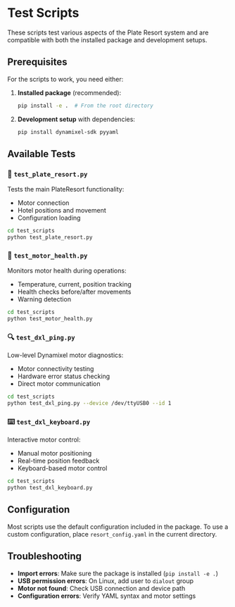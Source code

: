 # Test Scripts

These scripts test various aspects of the Plate Resort system and are compatible with both the installed package and development setups.

## Prerequisites

For the scripts to work, you need either:

1. **Installed package** (recommended):
   ```bash
   pip install -e .  # From the root directory
   ```

2. **Development setup** with dependencies:
   ```bash
   pip install dynamixel-sdk pyyaml
   ```

## Available Tests

### 🔧 `test_plate_resort.py`
Tests the main PlateResort functionality:
- Motor connection
- Hotel positions and movement
- Configuration loading

```bash
cd test_scripts
python test_plate_resort.py
```

### 🏥 `test_motor_health.py`
Monitors motor health during operations:
- Temperature, current, position tracking
- Health checks before/after movements
- Warning detection

```bash
cd test_scripts
python test_motor_health.py
```

### 🔍 `test_dxl_ping.py`
Low-level Dynamixel motor diagnostics:
- Motor connectivity testing
- Hardware error status checking
- Direct motor communication

```bash
cd test_scripts
python test_dxl_ping.py --device /dev/ttyUSB0 --id 1
```

### ⌨️ `test_dxl_keyboard.py`
Interactive motor control:
- Manual motor positioning
- Real-time position feedback
- Keyboard-based motor control

```bash
cd test_scripts
python test_dxl_keyboard.py
```

## Configuration

Most scripts use the default configuration included in the package. To use a custom configuration, place `resort_config.yaml` in the current directory.

## Troubleshooting

- **Import errors**: Make sure the package is installed (`pip install -e .`)
- **USB permission errors**: On Linux, add user to `dialout` group
- **Motor not found**: Check USB connection and device path
- **Configuration errors**: Verify YAML syntax and motor settings